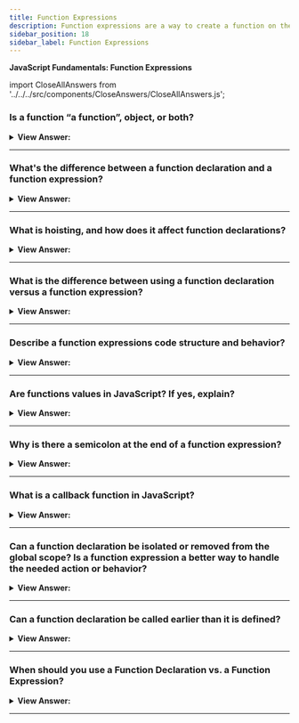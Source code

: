 ```yaml
---
title: Function Expressions
description: Function expressions are a way to create a function on the fly.
sidebar_position: 18
sidebar_label: Function Expressions
---
```


**JavaScript Fundamentals: Function Expressions**

import CloseAllAnswers from '../../../src/components/CloseAnswers/CloseAllAnswers.js';

<CloseAllAnswers />

### Is a function “a function”, object, or both?

<details>
  <summary><strong>View Answer:</strong></summary>
  <div>
  <div><strong>Interview Response:</strong> In JavaScript, functions are first-class objects because they can have properties and methods just like any other object. What distinguishes them from other objects is that functions get called. In simple terms, they are Function objects. 
</div>
  </div>
</details>

---

### What's the difference between a function declaration and a function expression?

<details>
  <summary><strong>View Answer:</strong></summary>
  <div>
  <div><strong>Interview Response:</strong> Function declarations load immediately, and function expressions load when the interpreter has passed them on the right side of the expression.</div><br />
  <div><strong>Technical Response:</strong> Function declarations load before any code executes, while Function expressions load only when the interpreter passes the right side of the expression. A global Function Declaration is visible in the whole script, no matter where.<br /><br />
  Function Declarations are functions declared as a separate statement in the main code flow.<br /><br />
  Function Expressions are functions created inside an expression or another syntax construct.
  </div><br />
  <div><strong className="codeExample">Code Example:</strong> Function Declaration<br /><br />

  <div></div>

```js
sayHi('John'); // Hello, John

function sayHi(name) {
  alert(`Hello, ${name}`);
}
```

  </div><br />
  <div><strong className="codeExample">Code Example:</strong> Function Expression<br /><br />

  <div></div>

```js
sayHi('John'); // error!

let sayHi = function (name) {
  // (*) no magic any more
  alert(`Hello, ${name}`);
};
```

  </div>
  </div>
</details>

---

### What is hoisting, and how does it affect function declarations?

<details>
  <summary><strong>View Answer:</strong></summary>
  <div>
  <div><strong>Interview Response:</strong> Hoisting is the default behavior of moving all hoist-able declarations to the top of the current scope.</div><br />
  <div><strong>Technical Response:</strong> Hoisting refers to the availability of function declarations and variables (with var) “at the top” of your code instead of only after they get created. The function objects are initialized immediately and available everywhere in your code.
  </div>
  </div>
</details>

---

### What is the difference between using a function declaration versus a function expression?

<details>
  <summary><strong>View Answer:</strong></summary>
  <div>
  <div><strong>Interview Response:</strong> You can use function declarations to create a function in the global scope. A function expression limits where a function gets used, keeps your global scope light, and maintains a clean syntax.</div><br />
  <div><strong>Technical Response:</strong> You should use function declarations when you want to create a function on the global scope and make it available throughout your code. Use function expressions to limit where the function is available, keep your global scope light, and maintain clean syntax.
  </div>
  </div>
</details>

---

### Describe a function expressions code structure and behavior?

<details>
  <summary><strong>View Answer:</strong></summary>
  <div>
  <div><strong>Interview Response:</strong> The function expression structure explicitly creates and assigns a variable to the function. A function name can get omitted, making it an anonymous function. If a name is assigned, the name gets localized to the function. The function expression can also assign parameters, if necessary. The expression body, like regular functions, encloses the actions that the function performs.
</div><br />
  <div><strong className="codeExample">Code Example:</strong> Function Expression<br /><br />

  <div></div>

```js
const getRectArea = function (width, height) {
  return width * height;
};

console.log(getRectArea(3, 4)); // returns 12
```

  </div>
  </div>
</details>

---

### Are functions values in JavaScript? If yes, explain?

<details>
  <summary><strong>View Answer:</strong></summary>
  <div>
  <div><strong>Interview Response:</strong> Yes, a function is a value so we can deal with it as a value. You can copy a function by reference to create a new copy like you would with a regular variable and value.
</div><br />
  <div><strong className="codeExample">Code Example:</strong><br /><br />

  <div></div>

```js
function sayHi() {
  // (1) create
  alert('Hello');
}

let func = sayHi; // (2) copy

func(); // Hello     // (3) run the copy (it works)!
sayHi(); // Hello    //  <- this still works too (why wouldn't it)

// This will work for every function that is considered a value
```

  </div>
  </div>
</details>

---

### Why is there a semicolon at the end of a function expression?

<details>
  <summary><strong>View Answer:</strong></summary>
  <div>
  <div><strong>Interview Response:</strong> A function expression uses a semi-colon because it gets declared by assignment, and all assignments must use a semi-colon to terminate the statement.</div><br />
  <div><strong>Technical Response:</strong> A Function Expression gets used inside a statement as a value, and it is not a code block but rather an assignment. The semicolon ( ; ) is recommended at the end of statements, no matter what the value is. So, the semicolon is not related to the Function Expression itself, and it just terminates the statement.
  </div><br />
  <div><strong className="codeExample">Code Example:</strong><br /><br />

  <div></div>

```js
let sayHi = function () {
  // ...
}; // <-- semicolon here closes out the statement.
```

:::note
There’s no need for a semicolon ( ; ) at the end of code blocks and syntax structures that use them like if { ... }, for { }, function f { } etc.
:::

  </div>
  </div>
</details>

---

### What is a callback function in JavaScript?

<details>
  <summary><strong>View Answer:</strong></summary>
  <div>
  <div><strong>Interview Response:</strong> A callback function gets passed into another as an argument, which is then invoked inside the outer function to complete a routine or action.
</div><br />
  <div><strong className="codeExample">Code Example:</strong> Callback Function<br /><br />

  <div></div>

```js
function greeting(name) {
  alert('Hello ' + name);
}

function processUserInput(callback) {
  var name = prompt('Please enter your name.');
  callback(name);
}

processUserInput(greeting); // function is calling the greeting.
```

  </div>
  </div>
</details>

---

### Can a function declaration be isolated or removed from the global scope? Is a function expression a better way to handle the needed action or behavior?

<details>
  <summary><strong>View Answer:</strong></summary>
  <div>
  <div><strong>Interview Response:</strong> Yes, in strict mode, when a Function Declaration is within a code block, it is visible everywhere inside that block. But not outside of it. CAUTION: This can lead to erroneous outcomes.<br /><br /> 
  A function expression is a better alternative to implementing code in this fashion because a function expression can be initialized and invoked in the global scope regardless of where the function statement gets located. A function declaration does not have the benefit of that feature.
</div><br />
  <div><strong className="codeExample">Code Example:</strong> Erroneous Use<br /><br />

  <div></div>

```js
let age = prompt('What is your age?', 18);

// conditionally declare a function
if (age < 18) {
  function welcome() {
    alert('Hello!');
  }
} else {
  function welcome() {
    alert('Greetings!');
  }
}

// ...use it later
welcome(); // Error: welcome is not defined
```

  </div><br />
  <div><strong className="codeExample">Code Example:</strong> Proper Implementation<br /><br />

  <div></div>

```js
let age = prompt('What is your age?', 18);

let welcome;

if (age < 18) {
  welcome = function () {
    alert('Hello!');
  };
} else {
  welcome = function () {
    alert('Greetings!');
  };
}

welcome(); // ok now
```

  </div>
  </div>
</details>

---

### Can a function declaration be called earlier than it is defined?

<details>
  <summary><strong>View Answer:</strong></summary>
  <div>
  <div><strong>Interview Response:</strong> Yes, a global Function Declaration is visible in the whole script, no matter where it is. As soon as it initializes, it is available.</div><br />
  <div><strong>Technical Response:</strong>  Yes, a global Function Declaration is visible in the whole script, no matter where it is. When JavaScript prepares to run the script, it first looks for global Function Declarations and creates the functions. We can think of it as an “initialization stage”. And after all Function Declarations are processed, the code is executed. So, it has access to these functions. Function expressions do not have this capability, which is an important factor when choosing between the two. 
  </div><br />
  <div><strong className="codeExample">Code Example:</strong> Function Declaration, it works…<br /><br />

  <div></div>

```js
sayHi('John'); // Function invoked before it is defined: returns Hello, John.

function sayHi(name) {
  alert(`Hello, ${name}`);
}
```

  </div><br />
  <div><strong className="codeExample">Code Example:</strong> Function Expression, ah man we broke it…<br /><br />

  <div></div>

```js
sayHi('John'); // error: we called it too early.

let sayHi = function (name) {
  // no magic any more
  alert(`Hello, ${name}`);
};
```

  </div>
  </div>
</details>

---

### When should you use a Function Declaration vs. a Function Expression?

<details>
  <summary><strong>View Answer:</strong></summary>
  <div>
  <div><strong>Interview Response:</strong> We should consider a Function Declaration syntax first, and it gives us more freedom in organizing our code, and we can call it when it initializes. A function expression gets used when a function declaration does not suit our needs or needs a conditional declaration.</div><br />
  <div><strong>Technical Response:</strong>  When we need to declare a function, the first thing to examine is the Function Declaration syntax. It allows us to structure our code more freely because we may call such functions before they are declared.<br /><br />
That's also better for readability because function f(...); is more straightforward to find in the code than let f = function(...);. Function declarations are more visually appealing.<br /><br />
...However, if a Function Declaration is not appropriate for whatever reason, or if a conditional declaration is required, a Function Expression should be utilized.

  </div>
  </div>
</details>

---
